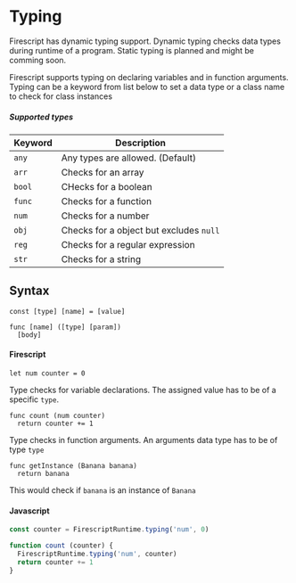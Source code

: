 Typing
======

Firescript has dynamic typing support. Dynamic typing checks data types during runtime of a program. Static typing is planned and might be comming soon.

Firescript supports typing on declaring variables and in function arguments. Typing can be a keyword from list below to set a data type or a class name to check for class instances

##### Supported types

| Keyword | Description                             |
| ------- | --------------------------------------- |
| `any`   | Any types are allowed. (Default)        |
| `arr`   | Checks for an array                     |
| `bool`  | CHecks for a boolean                    |
| `func`  | Checks for a function                   |
| `num`   | Checks for a number                     |
| `obj`   | Checks for a object but excludes `null` |
| `reg`   | Checks for a regular expression         |
| `str`   | Checks for a string                     |

Syntax
------

```
const [type] [name] = [value]
```

```
func [name] ([type] [param])
  [body]
```

#### Firescript

```fire
let num counter = 0
```

Type checks for variable declarations. The assigned value has to be of a specific `type`.

```fire
func count (num counter)
  return counter += 1
```

Type checks in function arguments. An arguments data type has to be of type `type`

```fire
func getInstance (Banana banana)
  return banana
```

This would check if `banana` is an instance of `Banana`

#### Javascript

```js
const counter = FirescriptRuntime.typing('num', 0)
```

```js
function count (counter) {
  FirescriptRuntime.typing('num', counter)
  return counter += 1
}
```
